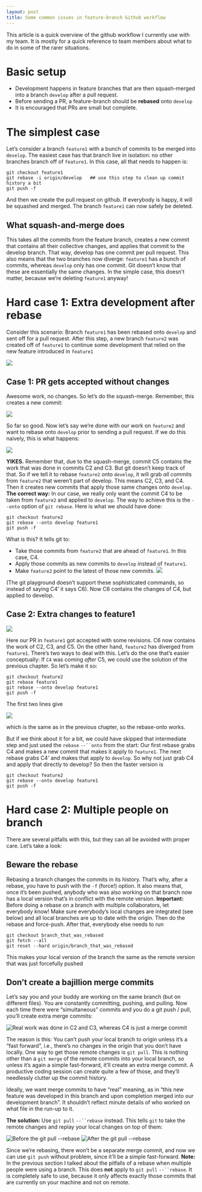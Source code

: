 ```yaml
---
layout: post
title: Some common issues in feature-branch Github workflow
---
```


This article is a quick overview of the github workflow I currently use with my team. It is mostly for a quick reference to team members about what to do in some of the rarer situations.

# Basic setup
- Development happens in feature branches that are then squash-merged into a branch `develop` after a pull request.
- Before sending a PR, a feature-branch should be **rebased** onto `develop`
- It is encouraged that PRs are small but complete.
# The simplest case

Let’s consider a branch `feature1` with a bunch of commits to be merged into `develop`. The easiest case has that branch live in isolation: no other branches branch off of `feature1`.
In this case, all that needs to happen is:

    git checkout feature1
    git rebase -i origin/develop   ## use this step to clean up commit history a bit
    git push -f

And then we create the pull request on github. If everybody is happy, it will be squashed and merged. The branch `feature1` can now safely be deleted.

## What squash-and-merge does

This takes all the commits from the feature branch, creates a new commit that contains all their collective changes, and applies that commit to the develop branch. That way, develop has one commit per pull request.
This also means that the two branches now diverge: `feature1` has a bunch of commits, whereas `develop` only has one commit. Git doesn’t know that these are essentially the same changes. In the simple case, this doesn’t matter, because we’re deleting `feature1` anyway!


# Hard case 1: Extra development after rebase

Consider this scenario: Branch `feature1` has been rebased onto `develop` and sent off for a pull request. After this step, a new branch `feature2` was created off of `feature1` to continue some development that relied on the new feature introduced in `feature1`

![](https://paper-attachments.dropbox.com/s_FE834B07340B42F115869E47B3A6D36A022DFDF5AFB60F065BB8B3DFF3BFD3B8_1579294479316_image.png)

## Case 1: PR gets accepted without changes

Awesome work, no changes. So let’s do the squash-merge. Remember, this creates a new commit:

![](https://paper-attachments.dropbox.com/s_FE834B07340B42F115869E47B3A6D36A022DFDF5AFB60F065BB8B3DFF3BFD3B8_1579294835786_image.png)


So far so good. Now let’s say we’re done with our work on `feature2` and want to rebase onto `develop` prior to sending a pull request. If we do this naively, this is what happens:

![](https://paper-attachments.dropbox.com/s_FE834B07340B42F115869E47B3A6D36A022DFDF5AFB60F065BB8B3DFF3BFD3B8_1579294937380_image.png)


**YIKES.** Remember that, due to the squash-merge, commit C5 contains the work that was done in commits C2 and C3. But git doesn’t keep track of that. So if we tell it to rebase `feature2` onto `develop`, it will grab *all* commits from `feature2` that weren’t part of develop. This means C2, C3, and C4. Then it creates new commits that apply those same changes onto `develop`.
**The correct way:**
In our case, we really only want the commit C4 to be taken from `feature2` and applied to `develop`. The way to achieve this is the `--onto` option of `git rebase`. Here is what we should have done:


    git checkout feature2
    git rebase --onto develop feature1
    git push -f

What is this? It tells git to:

- Take those commits from `feature2` that are ahead of `feature1`. In this case, C4.
- Apply those commits as new commits to `develop` instead of `feature1`.
- Make `feature2` point to the latest of those new commits.
![](https://paper-attachments.dropbox.com/s_FE834B07340B42F115869E47B3A6D36A022DFDF5AFB60F065BB8B3DFF3BFD3B8_1579295868424_image.png)


(The git playground doesn’t support these sophisticated commands, so instead of saying C4’ it says C6).
Now C6 contains the changes of C4, but applied to develop.

## Case 2: Extra changes to feature1
![](https://paper-attachments.dropbox.com/s_FE834B07340B42F115869E47B3A6D36A022DFDF5AFB60F065BB8B3DFF3BFD3B8_1579295694877_image.png)


Here our PR in `feature1` got accepted with some revisions. C6 now contains the work of C2, C3, and C5. On the other hand, `feature2` has diverged from `feature1`.
There’s two ways to deal with this. Let’s do the one that’s easier conceptually: If `C4` was coming *after* C5, we could use the solution of the previous chapter. So let’s make it so:

    git checkout feature2
    git rebase feature1
    git rebase --onto develop feature1
    git push -f

The first two lines give

![](https://paper-attachments.dropbox.com/s_FE834B07340B42F115869E47B3A6D36A022DFDF5AFB60F065BB8B3DFF3BFD3B8_1579296061588_image.png)


which is the same as in the previous chapter, so the rebase-onto works.

But if we think about it for a bit, we could have skipped that intermediate step and just used the `rebase` `--``onto` from the start: Our first rebase grabs C4 and makes a new commit that makes it apply to `feature1`. The next rebase grabs C4’ and makes that apply to `develop`. So why not just grab C4 and apply that directly to develop? So then the faster version is

    git checkout feature2
    git rebase --onto develop feature1
    git push -f
# Hard case 2: Multiple people on branch

There are several pitfalls with this, but they can all be avoided with proper care. Let’s take a look:

## Beware the rebase

Rebasing a branch changes the commits in its history. That’s why, after a rebase, you have to push with the `-f` (force!) option. It also means that, once it’s been pushed, anybody who was also working on that branch now has a local version that’s in conflict with the remote version.
**Important:** Before doing a rebase on a branch with multiple collaborators, let everybody know! Make sure everybody’s local changes are integrated (see below) and all local branches are up to date with the origin. Then do the rebase and force-push. After that, everybody else needs to run

    git checkout branch_that_was_rebased
    git fetch --all
    git reset --hard origin/branch_that_was_rebased

This makes your local version of the branch the same as the remote version that was just forcefully pushed

## Don’t create a bajillion merge commits

Let’s say you and your buddy are working on the same branch (but on different files). You are constantly committing, pushing, and pulling. Now each time there were “simultaneous” commits and you do a git push / pull, you’ll create extra merge commits:

![Real work was done in C2 and C3, whereas C4 is just a merge commit](https://paper-attachments.dropbox.com/s_FE834B07340B42F115869E47B3A6D36A022DFDF5AFB60F065BB8B3DFF3BFD3B8_1579297102356_image.png)


The reason is this: You can’t push your local branch to origin unless it’s a “fast forward”, i.e., there’s no changes in the origin that you don’t have locally. One way to get those remote changes is `git pull`. This is nothing other than a `git merge` of the remote commits into your local branch, so unless it’s again a simple fast-forward, it’ll create an extra merge commit. A productive coding session can create quite a few of those, and they’ll needlessly clutter up the commit history.

Ideally, we want merge commits to have “real” meaning, as in “this new feature was developed in this branch and upon completion merged into our development branch”. It shouldn’t reflect minute details of who worked on what file in the run-up to it.

**The solution:** Use `git pull` `--``rebase` instead. This tells `git` to take the remote changes and replay your local changes on top of them:

![Before the git pull --rebase](https://paper-attachments.dropbox.com/s_FE834B07340B42F115869E47B3A6D36A022DFDF5AFB60F065BB8B3DFF3BFD3B8_1579297414683_image.png)
![After the git pull --rebase](https://paper-attachments.dropbox.com/s_FE834B07340B42F115869E47B3A6D36A022DFDF5AFB60F065BB8B3DFF3BFD3B8_1579297500275_image.png)


Since we’re rebasing, there won’t be a separate merge commit, and now we can use `git push` without problem, since it’ll be a simple fast-forward.
**Note:** In the previous section I talked about the pitfalls of a rebase when multiple people were using a branch. This does **not** apply to `git pull` `--``rebase`. It is completely safe to use, because it only affects exactly those commits that are currently on your machine and not on remote.

